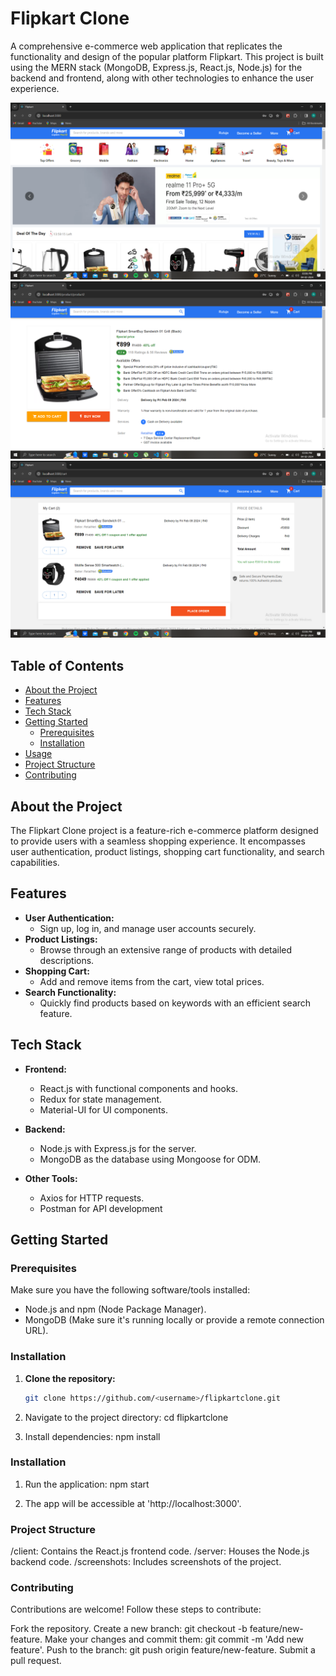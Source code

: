 # Flipkart Clone

A comprehensive e-commerce web application that replicates the functionality and design of the popular platform Flipkart. This project is built using the MERN stack (MongoDB, Express.js, React.js, Node.js) for the backend and frontend, along with other technologies to enhance the user experience.

![Flipkart Clone Screenshot](./screenshots/Home_page.png)
![Flipkart Clone Screenshot](./screenshots/Detail_view_of_product.png)
![Flipkart Clone Screenshot](./screenshots/Cart_Items.png)

## Table of Contents

- [About the Project](#about-the-project)
- [Features](#features)
- [Tech Stack](#tech-stack)
- [Getting Started](#getting-started)
  - [Prerequisites](#prerequisites)
  - [Installation](#installation)
- [Usage](#usage)
- [Project Structure](#project-structure)
- [Contributing](#contributing)


## About the Project

The Flipkart Clone project is a feature-rich e-commerce platform designed to provide users with a seamless shopping experience. It encompasses user authentication, product listings, shopping cart functionality, and search capabilities.

## Features

- **User Authentication:**
  - Sign up, log in, and manage user accounts securely.
- **Product Listings:**
  - Browse through an extensive range of products with detailed descriptions.
- **Shopping Cart:**
  - Add and remove items from the cart, view total prices.
- **Search Functionality:**
  - Quickly find products based on keywords with an efficient search feature.

## Tech Stack

- **Frontend:**
  - React.js with functional components and hooks.
  - Redux for state management.
  - Material-UI for UI components.
- **Backend:**
  - Node.js with Express.js for the server.
  - MongoDB as the database using Mongoose for ODM.

- **Other Tools:**
  - Axios for HTTP requests.
  - Postman for API development

## Getting Started

### Prerequisites

Make sure you have the following software/tools installed:

- Node.js and npm (Node Package Manager).
- MongoDB (Make sure it's running locally or provide a remote connection URL).

### Installation

1. **Clone the repository:**

   ```bash
   git clone https://github.com/<username>/flipkartclone.git

2. Navigate to the project directory:
   cd flipkartclone

3. Install dependencies:
   npm install

### Installation
1. Run the application:
   npm start

2. The app will be accessible at 'http://localhost:3000'.

### Project Structure
/client:
Contains the React.js frontend code.
/server:
Houses the Node.js backend code.
/screenshots:
Includes screenshots of the project.

### Contributing
Contributions are welcome! Follow these steps to contribute:

Fork the repository.
Create a new branch: git checkout -b feature/new-feature.
Make your changes and commit them: git commit -m 'Add new feature'.
Push to the branch: git push origin feature/new-feature.
Submit a pull request.
   
